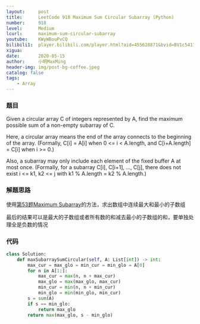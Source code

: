 ```yaml
---
layout:     post
title:      LeetCode 918 Maximum Sum Circular Subarray (Python)
number:     918
level:      Medium
lcurl:      maximum-sum-circular-subarray
youtube:    KWyWBouPvCQ
bilibili1:  player.bilibili.com/player.html?aid=455628871&bvid=BV1c5411s7jZ&cid=191278187&page=1
xigua:      
date:       2020-05-15
author:     小明MaxMing
header-img: img/post-bg-coffee.jpeg
catalog: false
tags:
    - Array
---
```


### 题目

Given a circular array C of integers represented by A, find the maximum possible sum of a non-empty subarray of C.

Here, a circular array means the end of the array connects to the beginning of the array.  (Formally, C[i] = A[i] when 0 <= i < A.length, and C[i+A.length] = C[i] when i >= 0.)

Also, a subarray may only include each element of the fixed buffer A at most once.  (Formally, for a subarray C[i], C[i+1], ..., C[j], there does not exist i <= k1, k2 <= j with k1 % A.length = k2 % A.length.)

### 解题思路

使用[第53题Maximum Subarray](https://maxming0.github.io/2020/04/26/Maximum-Subarray/)的方法，求出数组中连续最大和最小的子数组

最后的结果可以是最大的子数组或者所有数的和减去最小的子数组的和，要单独处理全是负数的情况

### 代码
```python
class Solution:
    def maxSubarraySumCircular(self, A: List[int]) -> int:
        max_cur = max_glo = min_cur = min_glo = A[0]
        for n in A[1:]:
            max_cur = max(n, n + max_cur)
            max_glo = max(max_glo, max_cur)
            min_cur = min(n, n + min_cur)
            min_glo = min(min_glo, min_cur)
        s = sum(A)
        if s == min_glo:
            return max_glo
        return max(max_glo, s - min_glo)
```
